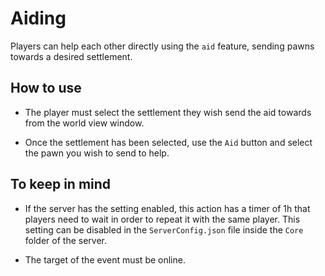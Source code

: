 # Aiding
Players can help each other directly using the `aid` feature, sending pawns towards a desired settlement.

## How to use
* The player must select the settlement they wish send the aid towards from the world view window.

* Once the settlement has been selected, use the `Aid` button and select the pawn you wish to send to help.

## To keep in mind
* If the server has the setting enabled, this action has a timer of 1h that players need to wait in order to repeat it with the same player. This setting can be disabled in the `ServerConfig.json` file inside the `Core` folder of the server.

* The target of the event must be online.